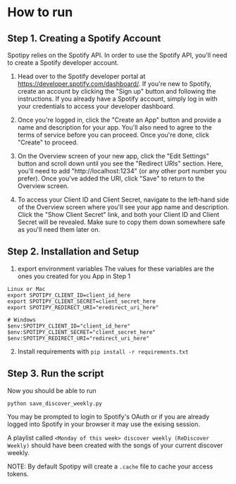 # How to run
## Step 1. Creating a Spotify Account
Spotipy relies on the Spotify API. In order to use the Spotify API, you'll need to create a Spotify developer account.

1. Head over to the Spotify developer portal at https://developer.spotify.com/dashboard/. If you're new to Spotify, create an account by clicking the "Sign up" button and following the instructions. If you already have a Spotify account, simply log in with your credentials to access your developer dashboard.

2. Once you're logged in, click the "Create an App" button and provide a name and description for your app. You'll also need to agree to the terms of service before you can proceed. Once you're done, click "Create" to proceed.

3. On the Overview screen of your new app, click the "Edit Settings" button and scroll down until you see the "Redirect URIs" section. Here, you'll need to add "http://localhost:1234" (or any other port number you prefer). Once you've added the URI, click "Save" to return to the Overview screen.

4. To access your Client ID and Client Secret, navigate to the left-hand side of the Overview screen where you'll see your app name and description. Click the "Show Client Secret" link, and both your Client ID and Client Secret will be revealed. Make sure to copy them down somewhere safe as you'll need them later on.


## Step 2. Installation and Setup

1. export environment variables 
The values for these variables are the ones you created for you App in Step 1
```
Linux or Mac
export SPOTIPY_CLIENT_ID=client_id_here
export SPOTIPY_CLIENT_SECRET=client_secret_here
export SPOTIPY_REDIRECT_URI="eredirect_uri_here"

# Windows
$env:SPOTIPY_CLIENT_ID="client_id_here"
$env:SPOTIPY_CLIENT_SECRET="client_secret_here"
$env:SPOTIPY_REDIRECT_URI="redirect_uri_here"
```


2. Install requirements with `pip install -r requirements.txt`


## Step 3. Run the script
Now you should be able to run 
```
python save_discover_weekly.py
```
You may be prompted to login to Spotify's OAuth or if you are already logged into Spotify in your browser it may use the exising session.

A playlist called `<Monday of this week> discover weekly (ReDiscover Weekly)` should have been created with the songs of your current discover weekly.

NOTE: By default Spotipy will create a `.cache` file to cache your access tokens.
